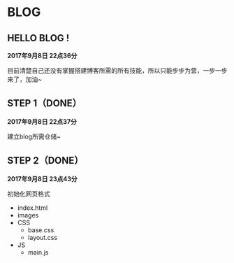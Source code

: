 # BLOG

## HELLO BLOG !

**2017年9月8日 22点36分**

目前清楚自己还没有掌握搭建博客所需的所有技能，所以只能步步为营，一步一步来了，加油~

## STEP 1（DONE）

**2017年9月8日 22点37分**

建立blog所需仓储~

## STEP 2（DONE）

**2017年9月8日 23点43分**

初始化网页格式

+ index.html
+ images
+ CSS
  - base.css
  - layout.css
+ JS
  - main.js







